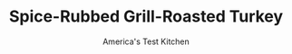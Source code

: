 ---
layout: ../../layouts/MarkdownPostLayout.astro
title: Spice-Rubbed Grill-Roasted Turkey
author: America's Test Kitchen
pubDate: 2023-03-15
description: "Mild turkey is a perfect candidate for amping up with smoke and spice, but how could we keep the charcoal going long enough to cook the big bird?"
image_url: https://res.cloudinary.com/hksqkdlah/image/upload/ar_1:1,c_fill,dpr_2.0,f_auto,fl_lossy.progressive.strip_profile,g_faces:auto,q_auto:low,w_344/10877_sfs-spicedrubbedgrilledturkey-22
tags: ["Main Courses","Turkey","Grilling & Barbecue","Thanksgiving","Cookbook Collection"]
calories: 6978
protein: 75
carbohydrates: 3
fats: 
fiber: 
ingredients: ["2 teaspoons, five-spice powder",", Salt and pepper","1 1/2 teaspoons, ground cumin","1 teaspoon granulated, garlic","1/4 teaspoon, cayenne pepper","1/4 teaspoon, ground cardamom","2 tablespoons, unsalted butter, softened, plus 4 tablespoons unsalted butter","1 tablespoon, packed brown sugar","2 tablespoons, vegetable oil","1 (12- to 14-pound), turkey, neck and giblets discarded","2 cups, wood chips, soaked in water for 15 minutes and drained","1 (13 by 9-inch), disposable aluminum roasting pan (if using charcoal) or 2 (9-inch) disposable aluminum pie plates (if using gas)"]
serves: 12
time: "3 to 4 hours, plus 45 minutes resting"
instructions: ["Combine five-spice powder, 2 teaspoons salt, cumin, 1 teaspoon pepper, granulated garlic, cayenne, and cardamom in bowl. Combine 1 tablespoon spice mixture with softened butter and sugar in second bowl. Combine 1 tablespoon spice mixture with oil in third bowl.","Dry turkey thoroughly inside and out with paper towels. With turkey breast side up on work surface, use your fingers or handle of wooden spoon to carefully separate skin from breast. Rub spiced butter evenly under skin of breast. Tuck wings underneath turkey and tie legs together with kitchen twine. Rub spiced oil evenly over entire surface of turkey. Using large piece of heavy-duty aluminum foil, wrap soaked chips in foil packet and cut several vent holes in top.","FOR A CHARCOAL GRILL: Open bottom vent completely and place disposable pan filled with 3 cups water on 1 side of grill, with long side of pan facing center of grill. Arrange 3 quarts unlit charcoal briquettes in even layer on opposite side of grill. Light large chimney starter three-quarters filled with charcoal briquettes (4½ quarts). When top coals are partially covered with ash, pour evenly over unlit coals. Place wood chip packet on coals. Set cooking grate in place, cover, and open lid vent completely. Heat grill until hot and wood chips are smoking, about 5 minutes.","FOR A GAS GRILL: Place wood chip packet directly on primary burner. Place disposable pie plates with 2 cups water in each directly on secondary burner(s). Turn all burners to high, cover, and heat grill until hot and wood chips are smoking, about 15 minutes. Leave primary burner on high and turn off other burner(s). (Adjust primary burner as needed to maintain grill temperature of 325 degrees.)","Clean and oil cooking grate. Place turkey, breast side up, over pan(s), with legs pointing toward fire for charcoal grill or with 1 side of turkey facing primary burner for gas. Cover (placing lid vent over turkey on charcoal grill) and cook for 1 hour.","Meanwhile, melt remaining 4 tablespoons butter in small saucepan over medium heat. Add remaining 2 teaspoons spice mixture and cook until fragrant, about 1 minute. Remove from heat. After turkey has been on grill for 1 hour, brush all over with spiced butter, rotating turkey if using gas grill (if turkey looks too dark, cover breast lightly with foil). Cover and continue to cook until breast registers 160 degrees and thighs/drumsticks register 175 degrees, 1 to 2 hours longer.","Transfer turkey to carving board and let rest, uncovered, for 45 minutes. Carve turkey and serve."]
nutrition: ["817 mg Potassium","645 mg Phosphorus","53 mg Calcium","3 mg Iron","91 mg Magnesium","1172 mg Sodium","6 mg Zinc","27 g Fat","26 mg Niacin (B3)","9 g Monounsaturated","5 g Polyunsaturated","1 µg Vitamin D","266 mg Cholesterol","8 g Saturated","25 µg Folate (food)","1 g Sugars","3 µg Vitamin K","255 g Water","3 g Carbs","25 µg Folate equivalent (total)","75 g Protein","1 mg Vitamin E","4 µg Vitamin B12","2 mg Vitamin B6","109 µg Vitamin A","581 kcal Energy","1 g Sugars, added","6978 calories"]
notes: "We prefer a Butterball turkey for this recipe. If you prefer natural, unenhanced turkey, we recommend brining: Dissolve 1 cup of salt in 2 gallons of cold water; submerge the turkey in the brine, cover, and refrigerate for 6 to 12 hours. Make sure you have plenty of fuel if you’re using a gas grill."
---